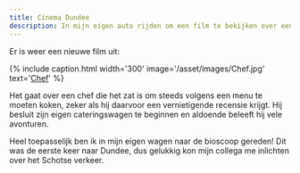 ```yaml
---
title: Cinema Dundee
description: In mijn eigen auto rijden om een film te bekijken over een voedselwagen.
---
```

[1]: http://www.imdb.com/title/tt2883512/

Er is weer een nieuwe film uit:

{% include caption.html
    width='300'
    image='/asset/images/Chef.jpg' 
    text='[Chef][1]'
%}

Het gaat over een chef die het zat is om steeds volgens een menu te moeten koken, zeker als hij daarvoor een vernietigende recensie krijgt. Hij besluit zijn eigen cateringswagen te beginnen en aldoende beleeft hij vele avonturen.

Heel toepasselijk ben ik in mijn eigen wagen naar de bioscoop gereden! Dit was de eerste keer naar Dundee, dus gelukkig kon mijn collega me inlichten over het Schotse verkeer.